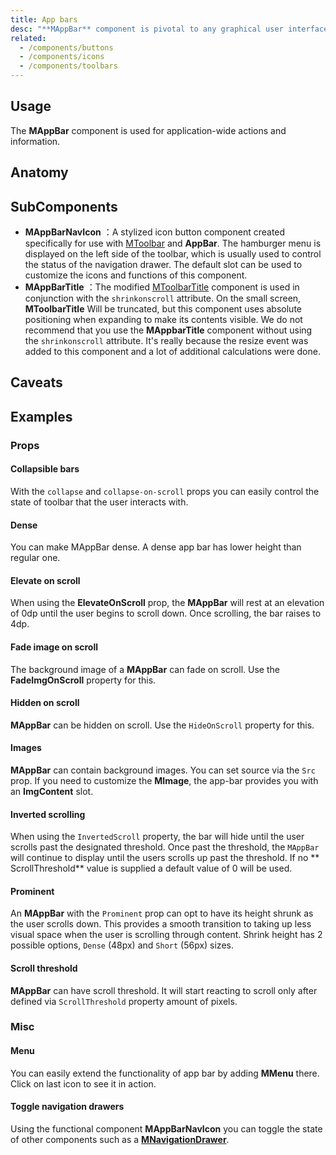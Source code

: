 ```yaml
---
title: App bars
desc: "**MAppBar** component is pivotal to any graphical user interface (GUI), as it generally is the primary source of site navigation."
related:
  - /components/buttons
  - /components/icons
  - /components/toolbars
---
```


## Usage

The **MAppBar** component is used for application-wide actions and information.

<appBars-usage></app-bars-usage>

## Anatomy

## SubComponents

- **MAppBarNavIcon** ：A stylized icon button component created specifically for use with [MToolbar](/components/toolbars) and **AppBar**. The hamburger menu is displayed on the left side of the toolbar, which is usually used to control the status of the navigation drawer. The default slot can be used to customize the icons and functions of this component.
- **MAppBarTitle** ：The modified [MToolbarTitle](/components/toolbars) component is used in conjunction with the `shrinkonscroll` attribute. On the small screen, **MToolbarTitle**
Will be truncated, but this component uses absolute positioning when expanding to make its contents visible. We do not recommend that you use the **MAppbarTitle** component without using the `shrinkonscroll` attribute. It's really because the resize event was added to this component and a lot of additional calculations were done.

## Caveats

<masa-alerts type="warning" content="When **MButton** with **icon** attribute is used inside **MToolbar** and **MAppbar**, they will automatically increase their size and apply negative margins to ensure appropriate spacing according to material design specifications.
If you choose to wrap the buttons in any container, such as `div`, you need to apply a negative margin to the container in order to align them correctly."></masa-alerts>


## Examples

### Props

#### Collapsible bars

With the `collapse` and `collapse-on-scroll` props you can easily control the state of toolbar that the user interacts with.

<masa-example file="Examples.components.app_bars.CollapsibleBars"></masa-example>

#### Dense

You can make MAppBar dense. A dense app bar has lower height than regular one.

<masa-example file="Examples.components.app_bars.Dense"></masa-example>

#### Elevate on scroll 

When using the **ElevateOnScroll** prop, the **MAppBar** will rest at an elevation of 0dp until the user begins to scroll
down. Once scrolling, the bar raises to 4dp.

<masa-example file="Examples.components.app_bars.ElevateOnScroll"></masa-example>

#### Fade image on scroll

The background image of a **MAppBar** can fade on scroll. Use the **FadeImgOnScroll** property for this.

<masa-example file="Examples.components.app_bars.FadeImageOnScroll"></masa-example>

#### Hidden on scroll

**MAppBar** can be hidden on scroll. Use the `HideOnScroll` property for this.

<masa-example file="Examples.components.app_bars.HiddenOnScroll"></masa-example>

#### Images

**MAppBar** can contain background images. You can set source via the `Src` prop. If you need to customize the **MImage**, the app-bar provides you with an **ImgContent** slot.

<masa-example file="Examples.components.app_bars.Images"></masa-example>

#### Inverted scrolling

When using the `InvertedScroll` property, the bar will hide until the user scrolls past the designated threshold. Once
past the threshold, the `MAppBar` will continue to display until the users scrolls up past the threshold. If no **
ScrollThreshold** value is supplied a default value of 0 will be used.

<masa-example file="Examples.components.app_bars.CollapsibleBars"></masa-example>

#### Prominent

An **MAppBar** with the `Prominent` prop can opt to have its height shrunk as the user scrolls down. This provides a
smooth transition to taking up less visual space when the user is scrolling through content. Shrink height has 2
possible options, `Dense` (48px) and `Short` (56px) sizes.

<masa-example file="Examples.components.app_bars.Prominent"></masa-example>

#### Scroll threshold

**MAppBar** can have scroll threshold. It will start reacting to scroll only after defined via `ScrollThreshold`
property amount of pixels.

<masa-example file="Examples.components.app_bars.ScrollThreshold"></masa-example>

### Misc

#### Menu

You can easily extend the functionality of app bar by adding **MMenu** there. Click on last icon to see it in action.

<masa-example file="Examples.components.app_bars.Menu"></masa-example>

#### Toggle navigation drawers

Using the functional component **MAppBarNavIcon** you can toggle the state of other components such as
a [**MNavigationDrawer**](/components/navigation-drawers).

<masa-example file="Examples.components.app_bars.ToggleNavigationDrawers"></masa-example>
